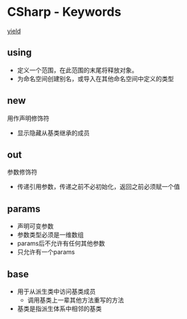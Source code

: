 # CSharp - Keywords

[yield](csharp-yield.md)

## using

- 定义一个范围，在此范围的末尾将释放对象。
- 为命名空间创建别名，或导入在其他命名空间中定义的类型

## new

用作声明修饰符

- 显示隐藏从基类继承的成员

## out

参数修饰符

- 传递引用参数，传递之前不必初始化，返回之前必须赋一个值

## params

- 声明可变参数
- 参数类型必须是一维数组
- params后不允许有任何其他参数
- 只允许有一个params

## base

- 用于从派生类中访问基类成员
  - 调用基类上一辈其他方法重写的方法
- 基类是指派生体系中相邻的基类 
